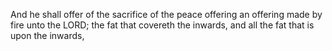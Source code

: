 And he shall offer of the sacrifice of the peace offering an offering made by fire unto the LORD; the fat that covereth the inwards, and all the fat that is upon the inwards,
